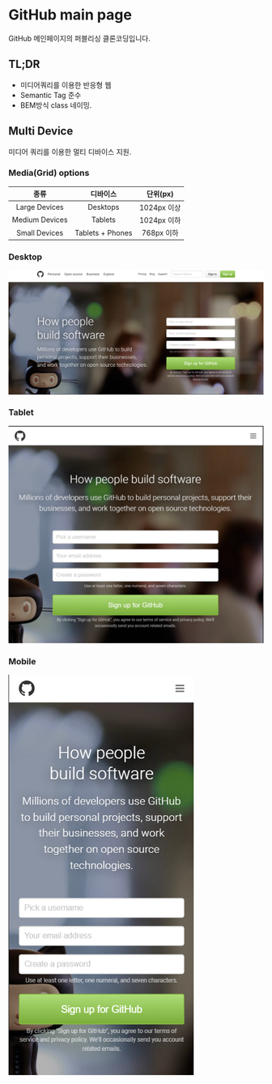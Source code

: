 # GitHub main page

GitHub 메인페이지의 퍼블리싱 클론코딩입니다.

## TL;DR
- 미디어쿼리를 이용한 반응형 웹
- Semantic Tag 준수
- BEM방식 class 네이밍.

## Multi Device
미디어 쿼리를 이용한 멀티 디바이스 지원.


### Media(Grid) options

| 종류 | 디바이스 | 단위(px) |
|:---:|:---:|:---:|
| Large Devices | Desktops | 1024px 이상 |
| Medium Devices | Tablets | 1024px 이하 |
| Small Devices | Tablets + Phones | 768px 이하 |


### Desktop
![](./img/desktop.png)

### Tablet
![](./img/tablet.png)

### Mobile
![](./img/mobile.png)

